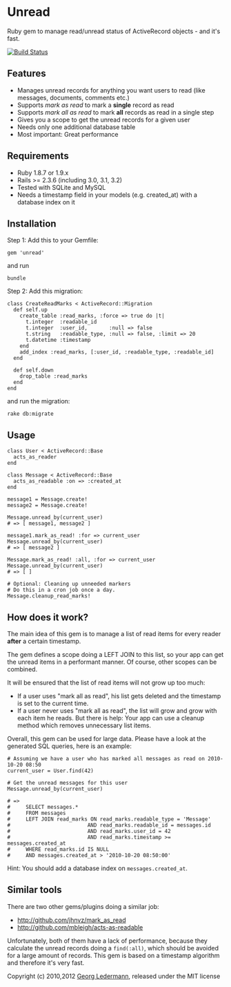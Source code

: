 Unread
======

Ruby gem to manage read/unread status of ActiveRecord objects - and it's fast.

[![Build Status](https://secure.travis-ci.org/ledermann/unread.png)](http://travis-ci.org/ledermann/unread)


## Features

* Manages unread records for anything you want users to read (like messages, documents, comments etc.)
* Supports _mark as read_ to mark a **single** record as read
* Supports _mark all as read_ to mark **all** records as read in a single step
* Gives you a scope to get the unread records for a given user
* Needs only one additional database table
* Most important: Great performance


## Requirements

* Ruby 1.8.7 or 1.9.x
* Rails >= 2.3.6 (including 3.0, 3.1, 3.2)
* Tested with SQLite and MySQL
* Needs a timestamp field in your models (e.g. created_at) with a database index on it


## Installation

Step 1: Add this to your Gemfile:
  
    gem 'unread'
    
and run
  
    bundle
  
    
Step 2: Add this migration:
    
    class CreateReadMarks < ActiveRecord::Migration
      def self.up
        create_table :read_marks, :force => true do |t|
          t.integer  :readable_id
          t.integer  :user_id,       :null => false
          t.string   :readable_type, :null => false, :limit => 20
          t.datetime :timestamp
        end
        add_index :read_marks, [:user_id, :readable_type, :readable_id]
      end

      def self.down
        drop_table :read_marks
      end
    end

  and run the migration:
    
    rake db:migrate


## Usage

    class User < ActiveRecord::Base
      acts_as_reader
    end
    
    class Message < ActiveRecord::Base
      acts_as_readable :on => :created_at
    end

    message1 = Message.create!
    message2 = Message.create!
    
    Message.unread_by(current_user)
    # => [ message1, message2 ]
    
    message1.mark_as_read! :for => current_user
    Message.unread_by(current_user)
    # => [ message2 ]
    
    Message.mark_as_read! :all, :for => current_user
    Message.unread_by(current_user)
    # => [ ]
    
    # Optional: Cleaning up unneeded markers
    # Do this in a cron job once a day.
    Message.cleanup_read_marks!


## How does it work?

The main idea of this gem is to manage a list of read items for every reader **after** a certain timestamp.

The gem defines a scope doing a LEFT JOIN to this list, so your app can get the unread items in a performant manner. Of course, other scopes can be combined.

It will be ensured that the list of read items will not grow up too much:

* If a user uses "mark all as read", his list gets deleted and the timestamp is set to the current time.
* If a user never uses "mark all as read", the list will grow and grow with each item he reads. But there is help: Your app can use a cleanup method which removes unnecessary list items.

Overall, this gem can be used for large data. Please have a look at the generated SQL queries, here is an example:

    # Assuming we have a user who has marked all messages as read on 2010-10-20 08:50
    current_user = User.find(42) 
    
    # Get the unread messages for this user
    Message.unread_by(current_user)
    
    # => 
    #     SELECT messages.* 
    #     FROM messages
    #     LEFT JOIN read_marks ON read_marks.readable_type = 'Message'
    #                         AND read_marks.readable_id = messages.id
    #                         AND read_marks.user_id = 42
    #                         AND read_marks.timestamp >= messages.created_at 
    #     WHERE read_marks.id IS NULL 
    #     AND messages.created_at > '2010-10-20 08:50:00'

Hint: You should add a database index on `messages.created_at`.


## Similar tools

There are two other gems/plugins doing a similar job:

* http://github.com/jhnvz/mark_as_read
* http://github.com/mbleigh/acts-as-readable

Unfortunately, both of them have a lack of performance, because they calculate the unread records doing a `find(:all)`, which should be avoided for a large amount of records. This gem is based on a timestamp algorithm and therefore it's very fast.


Copyright (c) 2010,2012 [Georg Ledermann](http://www.georg-ledermann.de), released under the MIT license
